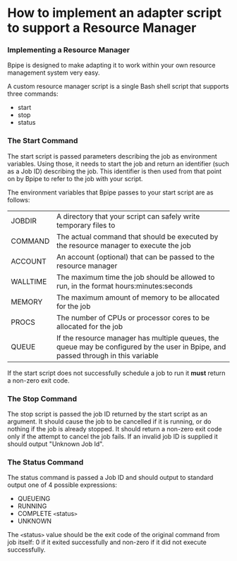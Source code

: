 # How to implement an adapter script to support a Resource Manager

### Implementing a Resource Manager

Bpipe is designed to make adapting it to work within your own resource management system very easy.

A custom resource manager script is a single Bash shell script that supports three commands:

- start
- stop
- status

### The Start Command

The start script is passed parameters describing the job as environment variables. Using those, it needs to start the job and return an identifier (such as a Job ID) describing the job. This identifier is then used from that point on by Bpipe to refer to the job with your script.

The environment variables that Bpipe passes to your start script are as follows:

<table>
  <tr><td>JOBDIR</td><td>A directory that your script can safely write temporary files to</td></tr>
  <tr><td>COMMAND</td><td>The actual command that should be executed by the resource manager to execute the job</td></tr>
  <tr><td>ACCOUNT</td><td>An account (optional) that can be passed to the resource manager</td></tr>
  <tr><td>WALLTIME</td><td>The maximum time the job should be allowed to run, in the format hours:minutes:seconds</td></tr>
  <tr><td>MEMORY</td><td>The maximum amount of memory to be allocated for the job</td></tr>
  <tr><td>PROCS</td><td>The number of CPUs or processor cores to be allocated for the job</td></tr>
  <tr><td>QUEUE</td><td>If the resource manager has multiple queues, the queue may be configured by the user in Bpipe, and passed through in this variable</td></tr>
</table>

If the start script does not successfully schedule a job to run it **must** return a non-zero exit code.

### The Stop Command

The stop script is passed the job ID returned by the start script as an argument. It should cause the job to be cancelled if it is running, or do nothing if the job is already stopped. It should return a non-zero exit code only if the attempt to cancel the job fails. If an invalid job ID is supplied it should output "Unknown Job Id".

### The Status Command

The status command is passed a Job ID and should output to standard output one of 4 possible expressions:

- QUEUEING
- RUNNING
- COMPLETE `<`status`>`
- UNKNOWN

The `<`status`>` value should be the exit code of the original command from job itself: 0 if it exited successfully and non-zero if it did not execute successfully.